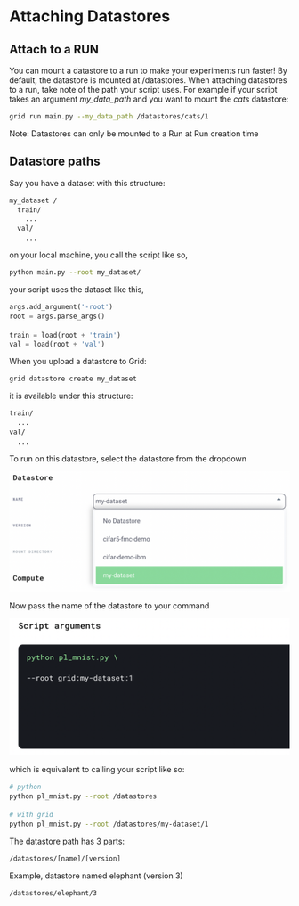 # Attaching Datastores

## Attach to a RUN

<!-- ![](/images/data.gif) -->

You can mount a datastore to a run to make your experiments run faster! By default, the datastore is mounted at /datastores. When attaching datastores to a run, take note of the path your script uses. For example if your script takes an argument _my_data_path_ and you want to mount the _cats_ datastore:

```bash
grid run main.py --my_data_path /datastores/cats/1
```
<note> Note: Datastores can only be mounted to a Run at Run creation time </note>

## Datastore paths

Say you have a dataset with this structure:

```bash
my_dataset /
  train/
    ...
  val/
    ...
```

on your local machine, you call the script like so,

```bash
python main.py --root my_dataset/
```

your script uses the dataset like this,

```python
args.add_argument('-root')
root = args.parse_args()

train = load(root + 'train')
val = load(root + 'val')
```

When you upload a datastore to Grid:

```bash
grid datastore create my_dataset
```

it is available under this structure:

```bash
train/
  ...
val/
  ...
```

To run on this datastore, select the datastore from the dropdown

![](/images/runs/runs-select-datastore.png)

Now pass the name of the datastore to your command

![](/images/runs/script-arguments.png)

which is equivalent to calling your script like so:

```bash
# python
python pl_mnist.py --root /datastores

# with grid
python pl_mnist.py --root /datastores/my-dataset/1
```

The datastore path has 3 parts:

```bash
/datastores/[name]/[version]
```

Example, datastore named elephant (version 3)

```bash
/datastores/elephant/3
```
